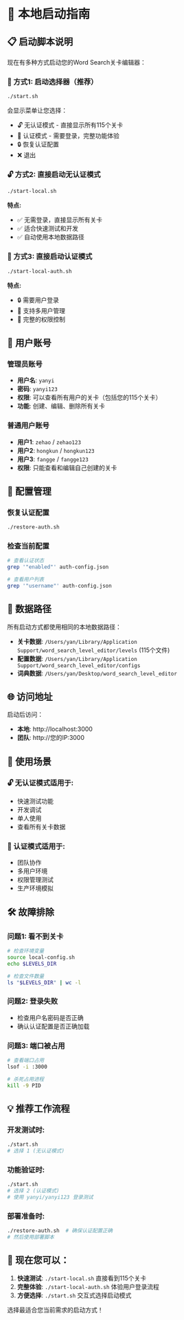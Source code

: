 # 🚀 本地启动指南

## 📋 启动脚本说明

现在有多种方式启动您的Word Search关卡编辑器：

### 🎯 方式1: 启动选择器（推荐）

```bash
./start.sh
```

会显示菜单让您选择：
- 🔓 无认证模式 - 直接显示所有115个关卡
- 🔐 认证模式 - 需要登录，完整功能体验
- 🔒 恢复认证配置
- ❌ 退出

### 🔓 方式2: 直接启动无认证模式

```bash
./start-local.sh
```

**特点:**
- ✅ 无需登录，直接显示所有关卡
- ✅ 适合快速测试和开发
- ✅ 自动使用本地数据路径

### 🔐 方式3: 直接启动认证模式

```bash
./start-local-auth.sh
```

**特点:**
- 🔒 需要用户登录
- 👥 支持多用户管理
- 🎯 完整的权限控制

## 👥 用户账号

### 管理员账号
- **用户名**: `yanyi`
- **密码**: `yanyi123`
- **权限**: 可以查看所有用户的关卡（包括您的115个关卡）
- **功能**: 创建、编辑、删除所有关卡

### 普通用户账号
- **用户1**: `zehao` / `zehao123`
- **用户2**: `hongkun` / `hongkun123`
- **用户3**: `fangge` / `fangge123`
- **权限**: 只能查看和编辑自己创建的关卡

## 🔄 配置管理

### 恢复认证配置
```bash
./restore-auth.sh
```

### 检查当前配置
```bash
# 查看认证状态
grep '"enabled"' auth-config.json

# 查看用户列表
grep '"username"' auth-config.json
```

## 📁 数据路径

所有启动方式都使用相同的本地数据路径：
- **关卡数据**: `/Users/yan/Library/Application Support/word_search_level_editor/levels` (115个文件)
- **配置数据**: `/Users/yan/Library/Application Support/word_search_level_editor/configs`
- **词典数据**: `/Users/yan/Desktop/word_search_level_editor`

## 🌐 访问地址

启动后访问：
- **本地**: http://localhost:3000
- **团队**: http://您的IP:3000

## 🎯 使用场景

### 🔓 无认证模式适用于:
- 快速测试功能
- 开发调试
- 单人使用
- 查看所有关卡数据

### 🔐 认证模式适用于:
- 团队协作
- 多用户环境
- 权限管理测试
- 生产环境模拟

## 🛠️ 故障排除

### 问题1: 看不到关卡
```bash
# 检查环境变量
source local-config.sh
echo $LEVELS_DIR

# 检查文件数量
ls "$LEVELS_DIR" | wc -l
```

### 问题2: 登录失败
- 检查用户名密码是否正确
- 确认认证配置是否正确加载

### 问题3: 端口被占用
```bash
# 查看端口占用
lsof -i :3000

# 杀死占用进程
kill -9 PID
```

## 💡 推荐工作流程

### 开发测试时:
```bash
./start.sh
# 选择 1 (无认证模式)
```

### 功能验证时:
```bash
./start.sh  
# 选择 2 (认证模式)
# 使用 yanyi/yanyi123 登录测试
```

### 部署准备时:
```bash
./restore-auth.sh  # 确保认证配置正确
# 然后使用部署脚本
```

## 🎉 现在您可以：

1. **快速测试**: `./start-local.sh` 直接看到115个关卡
2. **完整体验**: `./start-local-auth.sh` 体验用户登录流程
3. **方便选择**: `./start.sh` 交互式选择启动模式

选择最适合您当前需求的启动方式！

